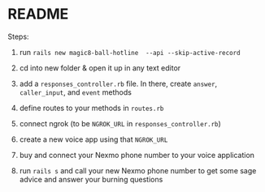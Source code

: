 # README

Steps:

1. run `rails new magic8-ball-hotline  --api --skip-active-record`

2. cd into new folder & open it up in any text editor

3. add a  `responses_controller.rb` file. In there, create `answer`, `caller_input`, and `event` methods

4. define routes to your methods in `routes.rb`

5. connect ngrok (to be `NGROK_URL` in `responses_controller.rb`)

6. create a new voice app using that `NGROK_URL`

7. buy and connect your Nexmo phone number to your voice application

8. run `rails s` and call your new Nexmo phone number to get some sage advice and answer your burning questions 
